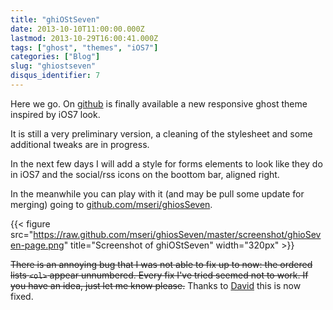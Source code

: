 ```yaml
---
title: "ghiOStSeven"
date: 2013-10-10T11:00:00.000Z
lastmod: 2013-10-29T16:00:41.000Z
tags: ["ghost", "themes", "iOS7"]
categories: ["Blog"]
slug: "ghiostseven"
disqus_identifier: 7
---
```


Here we go. On [github](https://github.com/mseri/ghiosSeven) is finally available a new responsive ghost theme inspired by iOS7 look.

It is still a very preliminary version, a cleaning of the stylesheet and some additional tweaks are in progress.

In the next few days I will add a style for forms elements to look like they do in iOS7 and the social/rss icons on the boottom bar, aligned right.

In the meanwhile you can play with it (and may be pull some update for merging) going to [github.com/mseri/ghiosSeven](https://github.com/mseri/ghiosSeven).

{{< figure src="https://raw.github.com/mseri/ghiosSeven/master/screenshot/ghioSeven-page.png" title="Screenshot of  ghiOStSeven" width="320px" >}}

~~There is an annoying bug that I was not able to fix up to now: the ordered lists `<ol>` appear unnumbered. Every fix I've tried seemed not to work. If you have an idea, just let me know please.~~ 
Thanks to [David](http://theonlycog.com) this is now fixed.
